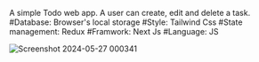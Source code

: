 A simple Todo web app.
A user can create, edit and delete a task.
#Database: Browser's local storage
#Style: Tailwind Css
#State management: Redux
#Framwork: Next Js
#Language: JS


![Screenshot 2024-05-27 000341](https://github.com/imran-24/caretutors-todos/assets/91665909/c5d778be-fec7-4315-8cff-8a38fa338f99)
